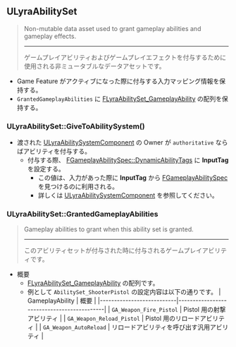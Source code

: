 ## ULyraAbilitySet

> Non-mutable data asset used to grant gameplay abilities and gameplay effects.  
> 
> ----
> ゲームプレイアビリティおよびゲームプレイエフェクトを付与するために使用される非ミュータブルなデータアセットです。  

* Game Feature がアクティブになった際に付与する入力マッピング情報を保持する。
* `GrantedGameplayAbilities` に [FLyraAbilitySet_GameplayAbility] の配列を保持する。


### ULyraAbilitySet::GiveToAbilitySystem()

* 渡された [ULyraAbilitySystemComponent] の Owner が `authoritative` ならばアビリティを付与する。
	* 付与する際、 [FGameplayAbilitySpec::DynamicAbilityTags] に **InputTag** を設定する。
		* この値は、入力があった際に **InputTag** から [FGameplayAbilitySpec] を見つけるのに利用される。
		* 詳しくは [ULyraAbilitySystemComponent] を参照してください。

### ULyraAbilitySet::GrantedGameplayAbilities

> Gameplay abilities to grant when this ability set is granted.  
> 
> ----
> このアビリティセットが付与された時に付与されるゲームプレイアビリティです。  

* 概要
	* [FLyraAbilitySet_GameplayAbility] の配列です。
	* 例として `AbilitySet_ShooterPistol` の設定内容は以下の通りです。
		| GameplayAbility           | 概要                                       |
		|---------------------------|--------------------------------------------|
		| `GA_Weapon_Fire_Pistol`   | Pistol 用の射撃アビリティ                  |
		| `GA_Weapon_Reload_Pistol` | Pistol 用のリロードアビリティ              |
		| `GA_Weapon_AutoReload`    | リロードアビリティを呼び出す汎用アビリティ |



<!--- ページ内のリンク --->

<!--- 自前の画像へのリンク --->

<!--- generated --->
[FLyraAbilitySet_GameplayAbility]: ../../Lyra/GameplayAbility/FLyraAbilitySet_GameplayAbility.md#flyraabilityset_gameplayability
[ULyraAbilitySystemComponent]: ../../Lyra/GameplayAbility/ULyraAbilitySystemComponent.md#ulyraabilitysystemcomponent
[FGameplayAbilitySpec]: ../../UE/GameplayAbility/FGameplayAbilitySpec.md#fgameplayabilityspec
[FGameplayAbilitySpec::DynamicAbilityTags]: ../../UE/GameplayAbility/FGameplayAbilitySpec.md#fgameplayabilityspecdynamicabilitytags
